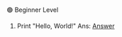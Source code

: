 🟢 Beginner Level

1. Print "Hello, World!"
   Ans: [Answer](https://github.com/m-malavika/Random/blob/main/python/BQ1.py)
